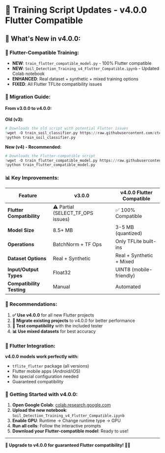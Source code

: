 # 📱 Training Script Updates - v4.0.0 Flutter Compatible

## 🚀 **What's New in v4.0.0:**

### **📱 Flutter-Compatible Training:**
- **NEW**: `train_flutter_compatible_model.py` - 100% Flutter compatible
- **NEW**: `Soil_Detection_Training_v4_Flutter_Compatible.ipynb` - Updated Colab notebook
- **ENHANCED**: Real dataset + synthetic + mixed training options
- **FIXED**: All Flutter TFLite compatibility issues

### **🔄 Migration Guide:**

#### **From v3.0.0 to v4.0.0:**

**Old (v3):**
```python
# Downloads the old script with potential Flutter issues
!wget -O train_soil_classifier.py https://raw.githubusercontent.com/ctopuviyan/puviyan-ai-training/main/scripts/train_soil_classifier.py
!python train_soil_classifier.py
```

**New (v4) - Recommended:**
```python
# Downloads the Flutter-compatible script
!wget -O train_flutter_compatible_model.py https://raw.githubusercontent.com/ctopuviyan/puviyan-ai-training/main/scripts/train_flutter_compatible_model.py
!python train_flutter_compatible_model.py
```

### **📊 Key Improvements:**

| Feature | v3.0.0 | v4.0.0 Flutter Compatible |
|---------|--------|---------------------------|
| **Flutter Compatibility** | ⚠️ Partial (SELECT_TF_OPS issues) | ✅ 100% Compatible |
| **Model Size** | 8.5+ MB | 3-5 MB (quantized) |
| **Operations** | BatchNorm + TF Ops | Only TFLite built-ins |
| **Dataset Options** | Real + Synthetic | Real + Synthetic + Mixed |
| **Input/Output Types** | Float32 | UINT8 (mobile-friendly) |
| **Compatibility Testing** | Manual | Automated |

### **🎯 Recommendations:**

1. **✅ Use v4.0.0** for all new Flutter projects
2. **🔄 Migrate existing projects** to v4.0.0 for better performance
3. **📱 Test compatibility** with the included tester
4. **📊 Use mixed datasets** for best accuracy

### **📱 Flutter Integration:**

**v4.0.0 models work perfectly with:**
- `tflite_flutter` package (all versions)
- Flutter mobile apps (Android/iOS)
- No special configuration needed
- Guaranteed compatibility

### **🚀 Getting Started with v4.0.0:**

1. **Open Google Colab**: [colab.research.google.com](https://colab.research.google.com)
2. **Upload the new notebook**: `Soil_Detection_Training_v4_Flutter_Compatible.ipynb`
3. **Enable GPU**: Runtime → Change runtime type → GPU
4. **Run all cells**: Follow the interactive prompts
5. **Download your Flutter-compatible model**: Ready to use!

---

**🌱 Upgrade to v4.0.0 for guaranteed Flutter compatibility! 📱✨**
